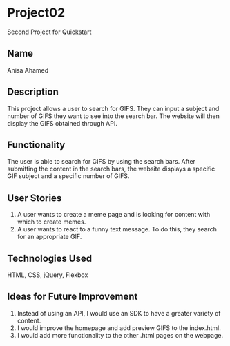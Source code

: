 # Project02
Second Project for Quickstart

## Name

Anisa Ahamed

## Description

This project allows a user to search for GIFS. They can input a subject and number of GIFS they want to see into the search bar. The website will then display the GIFS obtained through API.

## Functionality

The user is able to search for GIFS by using the search bars. After submitting the content in the search bars, the website displays a specific GIF subject and a specific number of GIFS.

## User Stories

1. A user wants to create a meme page and is looking for content with which to create memes.
2. A user wants to react to a funny text message. To do this, they search for an appropriate GIF.

## Technologies Used

HTML, CSS, jQuery, Flexbox

## Ideas for Future Improvement

1. Instead of using an API, I would use an SDK to have a greater variety of content.
2. I would improve the homepage and add preview GIFS to the index.html.
3. I would add more functionality to the other .html pages on the webpage. 


